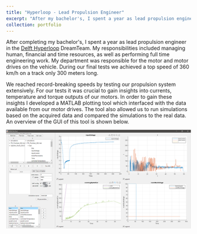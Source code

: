 ```yaml
---
title: "Hyperloop - Lead Propulsion Engineer"
excerpt: "After my bachelor's, I spent a year as lead propulsion engineer in the Delft Hyperloop DreamTeam.<br/><img src='/images/hyperloop_resized.png'>"
collection: portfolio
---
```


After completing my bachelor's, I spent a year as lead propulsion engineer in the [Delft Hyperloop](https://www.delfthyperloop.nl/) DreamTeam. My responsibilities included managing human, financial and time resources, as well as performing full time engineering work. My department was responsible for the motor and motor drives on the vehicle. During our final tests we achieved a top speed of 360 km/h on a track only 300 meters long. 

We reached record-breaking speeds by testing our propulsion system extensively. For our tests it was crucial to gain insights into currents, temperature and torque outputs of our motors. In order to gain these insights I developed a MATLAB plotting tool which interfaced with the data available from our motor drives. The tool also allowed us to run simulations based on the acquired data and compared the simulations to the real data. An overview of the GUI of this tool is shown below.

<img src='/images/BroTool.png'>